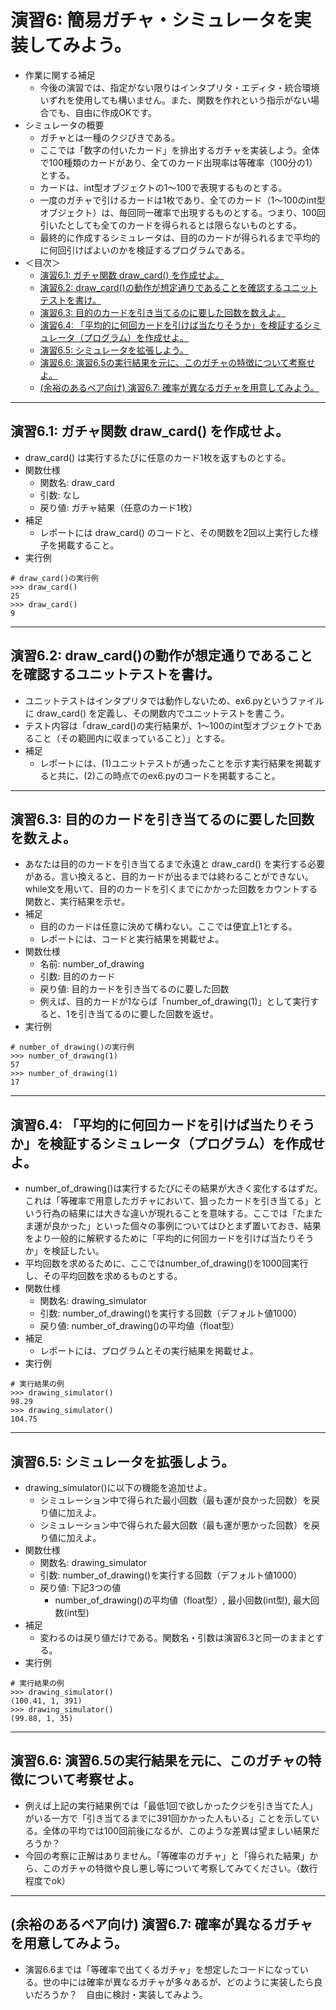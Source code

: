 # 演習6: 簡易ガチャ・シミュレータを実装してみよう。
- 作業に関する補足
  - 今後の演習では、指定がない限りはインタプリタ・エディタ・統合環境いずれを使用しても構いません。また、関数を作れという指示がない場合でも、自由に作成OKです。
- シミュレータの概要
  - ガチャとは一種のクジびきである。
  - ここでは「数字の付いたカード」を排出するガチャを実装しよう。全体で100種類のカードがあり、全てのカード出現率は等確率（100分の1）とする。
  - カードは、int型オブジェクトの1〜100で表現するものとする。
  - 一度のガチャで引けるカードは1枚であり、全てのカード（1〜100のint型オブジェクト）は、毎回同一確率で出現するものとする。つまり、100回引いたとしても全てのカードを得られるとは限らないものとする。
  - 最終的に作成するシミュレータは、目的のカードが得られるまで平均的に何回引けばよいのかを検証するプログラムである。
- ＜目次＞
  - <a href="#ex6.1">演習6.1: ガチャ関数 draw_card() を作成せよ。</a>
  - <a href="#ex6.2">演習6.2: draw_card()の動作が想定通りであることを確認するユニットテストを書け。</a>
  - <a href="#ex6.3">演習6.3: 目的のカードを引き当てるのに要した回数を数えよ。</a>
  - <a href="#ex6.4">演習6.4: 「平均的に何回カードを引けば当たりそうか」を検証するシミュレータ（プログラム）を作成せよ。</a>
  - <a href="#ex6.5">演習6.5: シミュレータを拡張しよう。</a>
  - <a href="#ex6.6">演習6.6: 演習6.5の実行結果を元に、このガチャの特徴について考察せよ。</a>
  - <a href="#ex6.7">(余裕のあるペア向け) 演習6.7: 確率が異なるガチャを用意してみよう。</a>

<hr>

## <a name="ex6.1">演習6.1: ガチャ関数 draw_card() を作成せよ。</a>
- draw_card() は実行するたびに任意のカード1枚を返すものとする。
- 関数仕様
  - 関数名: draw_card
  - 引数: なし
  - 戻り値: ガチャ結果（任意のカード1枚）
- 補足
  - レポートには draw_card() のコードと、その関数を2回以上実行した様子を掲載すること。
- 実行例
```
# draw_card()の実行例
>>> draw_card()
25
>>> draw_card()
9
```

<hr>

## <a name="ex6.2">演習6.2: draw_card()の動作が想定通りであることを確認するユニットテストを書け。</a>
- ユニットテストはインタプリタでは動作しないため、ex6.pyというファイルに draw_card() を定義し、その関数内でユニットテストを書こう。
- テスト内容は「draw_card()の実行結果が、1〜100のint型オブジェクトであること（その範囲内に収まっていること）」とする。
- 補足
  - レポートには、(1)ユニットテストが通ったことを示す実行結果を掲載すると共に、(2)この時点でのex6.pyのコードを掲載すること。

<hr>

## <a name="ex6.3">演習6.3: 目的のカードを引き当てるのに要した回数を数えよ。</a>
- あなたは目的のカードを引き当てるまで永遠と draw_card() を実行する必要がある。言い換えると、目的カードが出るまでは終わることができない。while文を用いて、目的のカードを引くまでにかかった回数をカウントする関数と、実行結果を示せ。
- 補足
  - 目的のカードは任意に決めて構わない。ここでは便宜上1とする。
  - レポートには、コードと実行結果を掲載せよ。
- 関数仕様
  - 名前: number_of_drawing
  - 引数: 目的のカード
  - 戻り値: 目的カードを引き当てるのに要した回数
  - 例えば、目的カードが1ならば「number_of_drawing(1)」として実行すると、1を引き当てるのに要した回数を返せ。
- 実行例
```
# number_of_drawing()の実行例
>>> number_of_drawing(1)
57
>>> number_of_drawing(1)
17
```

<hr>

## <a name="ex6.4">演習6.4: 「平均的に何回カードを引けば当たりそうか」を検証するシミュレータ（プログラム）を作成せよ。</a>
- number_of_drawing()は実行するたびにその結果が大きく変化するはずだ。これは「等確率で用意したガチャにおいて、狙ったカードを引き当てる」という行為の結果には大きな違いが現れることを意味する。ここでは「たまたま運が良かった」といった個々の事例についてはひとまず置いておき、結果をより一般的に解釈するために「平均的に何回カードを引けば当たりそうか」を検証したい。
- 平均回数を求めるために、ここではnumber_of_drawing()を1000回実行し、その平均回数を求めるものとする。
- 関数仕様
  - 関数名: drawing_simulator
  - 引数: number_of_drawing()を実行する回数（デフォルト値1000）
  - 戻り値: number_of_drawing()の平均値（float型）
- 補足
  - レポートには、プログラムとその実行結果を掲載せよ。
- 実行例
```
# 実行結果の例
>>> drawing_simulator()
98.29
>>> drawing_simulator()
104.75
```

<hr>

## <a name="ex6.5">演習6.5: シミュレータを拡張しよう。</a>
- drawing_simulator()に以下の機能を追加せよ。
  - シミュレーション中で得られた最小回数（最も運が良かった回数）を戻り値に加えよ。
  - シミュレーション中で得られた最大回数（最も運が悪かった回数）を戻り値に加えよ。
- 関数仕様
  - 関数名: drawing_simulator
  - 引数: number_of_drawing()を実行する回数（デフォルト値1000）
  - 戻り値: 下記3つの値
    - number_of_drawing()の平均値（float型）, 最小回数(int型), 最大回数(int型)
- 補足
  - 変わるのは戻り値だけである。関数名・引数は演習6.3と同一のままとする。
- 実行例
```
# 実行結果の例
>>> drawing_simulator()
(100.41, 1, 391)
>>> drawing_simulator()
(99.88, 1, 35)
```

<hr>

## <a name="ex6.6">演習6.6: 演習6.5の実行結果を元に、このガチャの特徴について考察せよ。</a>
- 例えば上記の実行結果例では「最低1回で欲しかったクジを引き当てた人」がいる一方で「引き当てるまでに391回かかった人もいる」ことを示している。全体の平均では100回前後になるが、このような差異は望ましい結果だろうか？
- 今回の考察に正解はありません。「等確率のガチャ」と「得られた結果」から、このガチャの特徴や良し悪し等について考察してみてください。（数行程度でok）

<hr>

## <a name="ex6.7">(余裕のあるペア向け) 演習6.7: 確率が異なるガチャを用意してみよう。</a>
- 演習6.6までは「等確率で出てくるガチャ」を想定したコードになっている。世の中には確率が異なるガチャが多々あるが、どのように実装したら良いだろうか？　自由に検討・実装してみよう。
